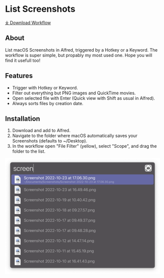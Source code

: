 # List Screenshots

[⤓ Download Workflow](https://github.com/psu/alfred-list-screenshots/blob/v1/List%20Screenshots.alfredworkflow)

## About

List macOS Screenshots in Alfred, triggered by a Hotkey or a Keyword.
The workflow is super simple, but propably my most used one. Hope you will find it usefull too!

## Features

- Trigger with Hotkey or Keyword.
- Filter out everything but PNG images and QuickTime movies.
- Open selected file with Enter (Quick view with Shift as usual in Alfred).
- Always sorts files by creation date.

## Installation

1. Download and add to Alfred.
2. Navigate to the folder where macOS automatically saves your Screenshots (defaults to ~/Desktop).
3. In the workflow open "File Filter" (yellow), select "Scope", and drag the folder to the list.

![Screenshot of Alfred with the workflow triggered by Hotkey](demo.png)
